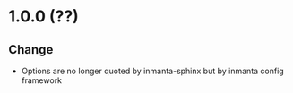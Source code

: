 # 1.0.0 (??)

## Change
 - Options are no longer quoted by inmanta-sphinx but by inmanta config framework  

